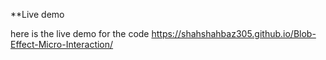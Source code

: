 **Live demo

here is the live demo for the code https://shahshahbaz305.github.io/Blob-Effect-Micro-Interaction/
